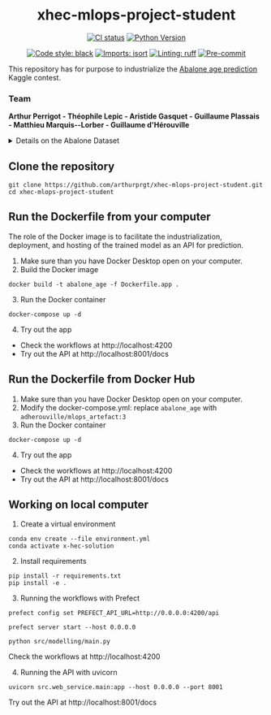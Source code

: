 <div align="center">

# xhec-mlops-project-student

[![CI status](https://github.com/artefactory/xhec-mlops-project-student/actions/workflows/ci.yaml/badge.svg)](https://github.com/artefactory/xhec-mlops-project-student/actions/workflows/ci.yaml?query=branch%3Amaster)
[![Python Version](https://img.shields.io/badge/python-3.9%20%7C%203.10-blue.svg)]()

[![Code style: black](https://img.shields.io/badge/code%20style-black-000000.svg)](https://github.com/psf/black)
[![Imports: isort](https://img.shields.io/badge/%20imports-isort-%231674b1?style=flat&labelColor=ef8336)](https://pycqa.github.io/isort/)
[![Linting: ruff](https://img.shields.io/endpoint?url=https://raw.githubusercontent.com/charliermarsh/ruff/main/assets/badge/v2.json)](https://github.com/astral-sh/ruff)
[![Pre-commit](https://img.shields.io/badge/pre--commit-enabled-informational?logo=pre-commit&logoColor=white)](https://github.com/artefactory/xhec-mlops-project-student/blob/main/.pre-commit-config.yaml)
</div>

This repository has for purpose to industrialize the [Abalone age prediction](https://www.kaggle.com/datasets/rodolfomendes/abalone-dataset) Kaggle contest.

### Team
**Arthur Perrigot - Théophile Lepic - Aristide Gasquet - Guillaume Plassais - Matthieu Marquis--Lorber - Guillaume d'Hérouville**

<details>
<summary>Details on the Abalone Dataset</summary>

The age of abalone is determined by cutting the shell through the cone, staining it, and counting the number of rings through a microscope -- a boring and time-consuming task. Other measurements, which are easier to obtain, are used to predict the age.

**Goal**: predict the age of abalone (column "Rings") from physical measurements ("Shell weight", "Diameter", etc...)

</details>

## Clone the repository
```
git clone https://github.com/arthurprgt/xhec-mlops-project-student.git
cd xhec-mlops-project-student
```

## Run the Dockerfile from your computer

The role of the Docker image is to facilitate the industrialization, deployment, and hosting of the trained model as an API for prediction.

1. Make sure than you have Docker Desktop open on your computer.
2. Build the Docker image
```
docker build -t abalone_age -f Dockerfile.app .
```
3. Run the Docker container
```
docker-compose up -d
```
4. Try out the app
  - Check the workflows at http://localhost:4200
  - Try out the API at http://localhost:8001/docs


## Run the Dockerfile from Docker Hub

1. Make sure than you have Docker Desktop open on your computer.
2. Modify the docker-compose.yml: replace `abalone_age` with `adherouville/mlops_artefact:3`
3. Run the Docker container
```
docker-compose up -d
```
4. Try out the app
  - Check the workflows at http://localhost:4200
  - Try out the API at http://localhost:8001/docs


## Working on local computer

1. Create a virtual environment
```
conda env create --file environment.yml
conda activate x-hec-solution
```
2. Install requirements
```
pip install -r requirements.txt
pip install -e .
```
3. Running the workflows with Prefect
```
prefect config set PREFECT_API_URL=http://0.0.0.0:4200/api
```
```
prefect server start --host 0.0.0.0
```
```
python src/modelling/main.py
```
Check the workflows at http://localhost:4200

4. Running the API with uvicorn
```
uvicorn src.web_service.main:app --host 0.0.0.0 --port 8001
```
Try out the API at http://localhost:8001/docs
